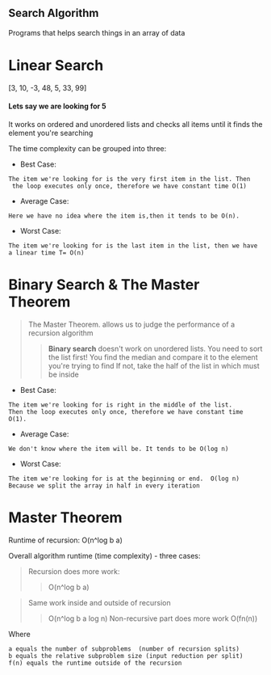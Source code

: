 ## Search Algorithm
Programs that helps search things in an array of data

# Linear Search
  [3, 10, -3, 48, 5, 33, 99]

#### Lets say we are looking for 5
It works on ordered and unordered lists and checks all items until it finds the element you're searching

The time complexity can be grouped into three:

 * Best Case:
```
The item we're looking for is the very first item in the list. Then
 the loop executes only once, therefore we have constant time O(1)
```

  
* Average Case: 

``` 
Here we have no idea where the item is,then it tends to be O(n).
```
* Worst Case: 

``` 
The item we're looking for is the last item in the list, then we have a linear time T= O(n)
```

#

# Binary Search & The Master Theorem
>The Master Theorem. allows us to judge the performance of a recursion algorithm
>> **Binary search**
  doesn't work on unordered lists. You need to sort the list first!
You find the median and compare it to the element you're trying to find
If not, take the half of the list in which must be inside


 * Best Case: 
```
The item we're looking for is right in the middle of the list.
Then the loop executes only once, therefore we have constant time O(1).
```
* Average Case:
 ```
 We don't know where the item will be. It tends to be O(log n)
```
* Worst Case: 
```
The item we're looking for is at the beginning or end.  O(log n)
Because we split the array in half in every iteration 
```

# Master Theorem
Runtime of recursion: O(n^log b a)

Overall algorithm runtime (time complexity) - three cases:
> Recursion does more work:
>> O(n^log b a)

> Same work inside and outside of recursion
>> O(n^log b a log n)
> Non-recursive part does more work
>> O(fn(n))

Where

```
a equals the number of subproblems  (number of recursion splits)
b equals the relative subproblem size (input reduction per split)
f(n) equals the runtime outside of the recursion
```